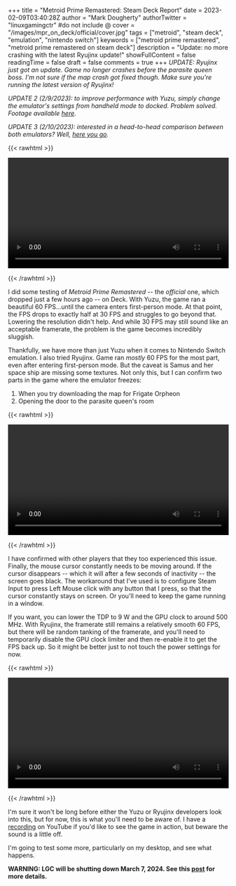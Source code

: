 +++
title = "Metroid Prime Remastered: Steam Deck Report"
date = 2023-02-09T03:40:28Z
author = "Mark Dougherty"
authorTwitter = "linuxgamingctr" #do not include @
cover = "/images/mpr_on_deck/official/cover.jpg"
tags = ["metroid", "steam deck", "emulation", "nintendo switch"]
keywords = ["metroid prime remastered", "metroid prime remastered on steam deck"]
description = "Update: no more crashing with the latest Ryujinx update!"
showFullContent = false
readingTime = false
draft = false
comments = true
+++
*UPDATE: Ryujinx just got an update. Game no longer crashes before the parasite queen boss. I'm not sure if the map crash got fixed though. Make sure you're running the latest version of Ryujinx!*

*UPDATE 2 (2/9/2023): to improve performance with Yuzu, simply change the emulator's settings from handheld mode to docked. Problem solved. Footage available [here](https://youtu.be/AWvjK2L2paQ).*

*UPDATE 3 (2/10/2023): interested in a head-to-head comparison between both emulators? Well, [here you go](https://youtu.be/8Olrz3jRsTc).*

{{< rawhtml >}} 

<video width=100% controls autoplay loop>
    <source src="/videos/mpr_on_deck/yuzu_clip.webm" type="video/webm">
    Your browser does not support the video tag.
</video>

{{< /rawhtml >}}

I did some testing of *Metroid Prime Remastered* -- the *official* one, which dropped just a few hours ago -- on Deck. With Yuzu, the game ran a beautiful 60 FPS...until the camera enters first-person mode. At that point, the FPS drops to exactly half at 30 FPS and struggles to go beyond that. Lowering the resolution didn't help. And while 30 FPS may still sound like an acceptable framerate, the problem is the game becomes incredibly sluggish.

Thankfully, we have more than just Yuzu when it comes to Nintendo Switch emulation. I also tried Ryujinx. Game ran *mostly* 60 FPS for the most part, even after entering first-person mode. But the caveat is Samus and her space ship are missing some textures. Not only this, but I can confirm two parts in the game where the emulator freezes:
1. When you try downloading the map for Frigate Orpheon
2. Opening the door to the parasite queen's room

{{< rawhtml >}} 

<video width=100% controls autoplay loop>
    <source src="/videos/mpr_on_deck/clip.webm" type="video/webm">
    Your browser does not support the video tag.
</video>

{{< /rawhtml >}}

I have confirmed with other players that they too experienced this issue. Finally, the mouse cursor constantly needs to be moving around. If the cursor disappears -- which it will after a few seconds of inactivity -- the screen goes black. The workaround that I've used is to configure Steam Input to press Left Mouse click with any button that I press, so that the cursor constantly stays on screen. Or you'll need to keep the game running in a window.

If you want, you can lower the TDP to 9 W and the GPU clock to around 500 MHz. With Ryujinx, the framerate still remains a relatively smooth 60 FPS, but there will be random tanking of the framerate, and you'll need to temporarily disable the GPU clock limiter and then re-enable it to get the FPS back up. So it might be better just to not touch the power settings for now.

{{< rawhtml >}} 

<video width=100% controls autoplay loop>
    <source src="/videos/mpr_on_deck/camera.webm" type="video/webm">
    Your browser does not support the video tag.
</video>

{{< /rawhtml >}}

I'm sure it won't be long before either the Yuzu or Ryujinx developers look into this, but for now, this is what you'll need to be aware of. I have a [recording](https://www.youtube.com/watch?v=eEZTJ57Jqkg) on YouTube if you'd like to see the game in action, but beware the sound is a little off.

I'm going to test some more, particularly on my desktop, and see what happens.

**WARNING: LGC will be shutting down March 7, 2024. See this [post](https://linuxgamingcentral.com/posts/the-end-of-lgc/) for more details.**
